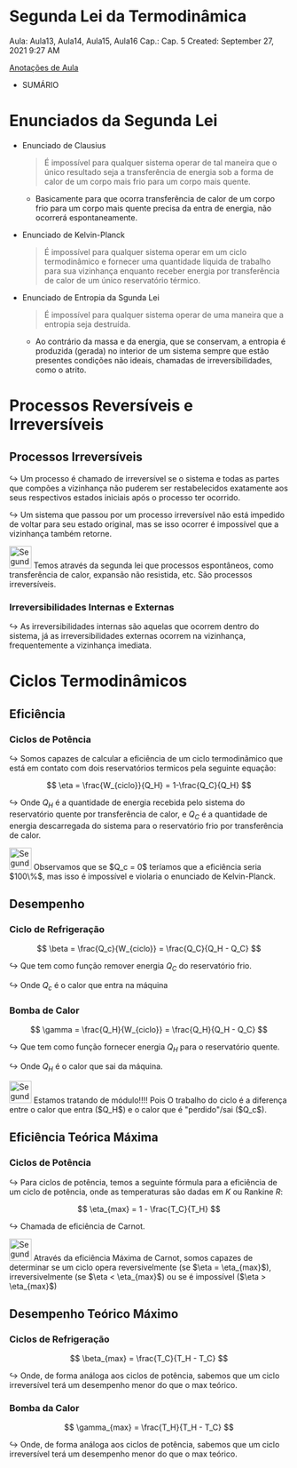 # Segunda Lei da Termodinâmica

Aula: Aula13, Aula14, Aula15, Aula16
Cap.: Cap. 5
Created: September 27, 2021 9:27 AM

[Anotações de Aula](Segunda%20Lei%20da%20Termodina%CC%82mica%2043de3305016f46e986c1efde744c7b73/Anotac%CC%A7o%CC%83es%20de%20Aula%20cbe707db853d40c5a7587f0eb7e9992b.md)

- SUMÁRIO
    
    

# Enunciados da Segunda Lei

- Enunciado de Clausius
    
    > É impossível para qualquer sistema operar de tal maneira que o único resultado seja a transferência de energia sob a forma de calor de um corpo mais frio para um corpo mais quente.
    > 
    - Basicamente para que ocorra transferência de calor de um corpo frio para um corpo mais quente precisa da entra de energia, não ocorrerá espontaneamente.
    
- Enunciado de Kelvin-Planck
    
    > É impossível para qualquer sistema operar em um ciclo termodinâmico e fornecer uma quantidade líquida de trabalho para sua vizinhança enquanto receber energia por transferência de calor de um único reservatório térmico.
    > 
    
- Enunciado de Entropia da Sgunda Lei
    
    > É impossível para qualquer sistema operar de uma maneira que a entropia seja destruída.
    > 
    - Ao contrário da massa e da energia, que se conservam, a entropia é produzida (gerada) no interior de um sistema sempre que estão presentes condições não ideais, chamadas de irreversibilidades, como o atrito.
    

# Processos Reversíveis e Irreversíveis

## Processos Irreversíveis

$\hookrightarrow$ Um processo é chamado de irreversível se o sistema e todas as partes que compões a vizinhança não puderem ser restabelecidos exatamente aos seus respectivos estados iniciais após o processo ter ocorrido.

$\hookrightarrow$ Um sistema que passou por um processo irreversível não está impedido de voltar para seu estado original, mas se isso ocorrer é impossível que a vizinhança também retorne.

<aside>
<img src="Segunda%20Lei%20da%20Termodina%CC%82mica%2043de3305016f46e986c1efde744c7b73/Screen_Shot_2021-09-23_at_10.18.50_PM.png" alt="Segunda%20Lei%20da%20Termodina%CC%82mica%2043de3305016f46e986c1efde744c7b73/Screen_Shot_2021-09-23_at_10.18.50_PM.png" width="40px" /> Temos através da segunda lei que processos espontâneos, como transferência de calor, expansão não resistida, etc. São processos irreversíveis.

</aside>

### Irreversibilidades Internas e Externas

$\hookrightarrow$ As irreversibilidades internas são aquelas que ocorrem dentro do sistema, já as irreversibilidades externas ocorrem na vizinhança, frequentemente a vizinhança imediata.

# Ciclos Termodinâmicos

## Eficiência

### Ciclos de Potência

$\hookrightarrow$ Somos capazes de calcular a eficiência de um ciclo termodinâmico que está em contato com dois reservatórios termicos pela seguinte equação:

$$
\eta = \frac{W_{ciclo}}{Q_H} = 1-\frac{Q_C}{Q_H}
$$

$\hookrightarrow$ Onde $Q_H$ é a quantidade de energia recebida pelo sistema do reservatório quente por transferência de calor, e $Q_C$ é a quantidade de energia descarregada do sistema para o reservatório frio por transferência de calor.

<aside>
<img src="Segunda%20Lei%20da%20Termodina%CC%82mica%2043de3305016f46e986c1efde744c7b73/kawasegaua.png" alt="Segunda%20Lei%20da%20Termodina%CC%82mica%2043de3305016f46e986c1efde744c7b73/kawasegaua.png" width="40px" /> Observamos que se $Q_c = 0$ teríamos que a eficiência seria $100\%$, mas isso é impossível e violaria o enunciado de Kelvin-Planck.

</aside>

## Desempenho

### Ciclo de Refrigeração

$$
\beta = \frac{Q_c}{W_{ciclo}} = \frac{Q_C}{Q_H - Q_C}
$$

$\hookrightarrow$ Que tem como função remover energia $Q_C$ do reservatório frio.

$\hookrightarrow$ Onde $Q_c$ é o calor que entra na máquina

### Bomba de Calor

$$
\gamma = \frac{Q_H}{W_{ciclo}} = \frac{Q_H}{Q_H - Q_C}
$$

$\hookrightarrow$ Que tem como função fornecer energia $Q_H$ para o reservatório quente.

$\hookrightarrow$ Onde $Q_H$ é o calor que sai da máquina.

<aside>
<img src="Segunda%20Lei%20da%20Termodina%CC%82mica%2043de3305016f46e986c1efde744c7b73/Evangelion.gif" alt="Segunda%20Lei%20da%20Termodina%CC%82mica%2043de3305016f46e986c1efde744c7b73/Evangelion.gif" width="40px" /> Estamos tratando de módulo!!!! Pois O trabalho do ciclo é a diferença entre o calor que entra ($Q_H$) e o calor que é "perdido"/sai ($Q_c$).

</aside>

## Eficiência Teórica Máxima

### Ciclos de Potência

$\hookrightarrow$ Para ciclos de potência, temos a seguinte fórmula para a eficiência de um ciclo de potência, onde as temperaturas são dadas em $K$ ou Rankine $R$:

 

$$
\eta_{max} = 1 - \frac{T_C}{T_H}
$$

$\hookrightarrow$ Chamada de eficiência de Carnot.

<aside>
<img src="Segunda%20Lei%20da%20Termodina%CC%82mica%2043de3305016f46e986c1efde744c7b73/mugi.gif" alt="Segunda%20Lei%20da%20Termodina%CC%82mica%2043de3305016f46e986c1efde744c7b73/mugi.gif" width="40px" /> Através da eficiência Máxima de Carnot, somos capazes de determinar se um ciclo opera reversivelmente (se $\eta = \eta_{max}$), irreversivelmente (se $\eta < \eta_{max}$) ou se é impossível ($\eta > \eta_{max}$)

</aside>

## Desempenho Teórico Máximo

### Ciclos de Refrigeração

$$
\beta_{max} = \frac{T_C}{T_H - T_C}
$$

$\hookrightarrow$ Onde, de forma análoga aos ciclos de potência, sabemos que um ciclo irreversível terá um desempenho menor do que o max teórico.

### Bomba da Calor

$$
\gamma_{max} = \frac{T_H}{T_H - T_C}
$$

$\hookrightarrow$ Onde, de forma análoga aos ciclos de potência, sabemos que um ciclo irreversível terá um desempenho menor do que o max teórico.